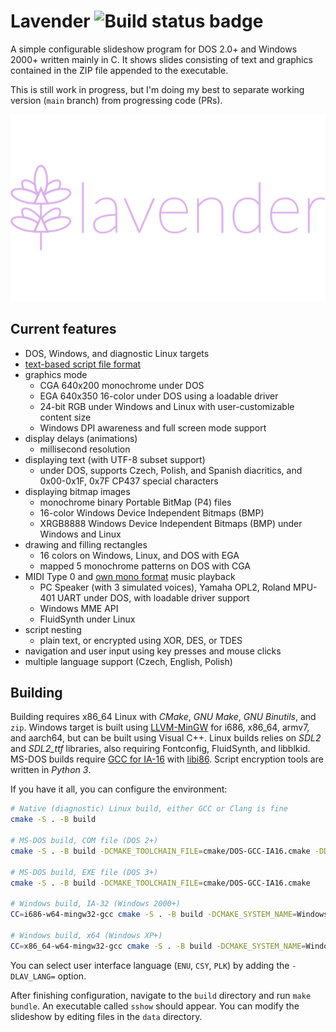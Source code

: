 # Lavender ![Build status badge](https://github.com/thecatkitty/lavender/actions/workflows/build.yml/badge.svg?event=push)

A simple configurable slideshow program for DOS 2.0+ and Windows 2000+ written mainly in C. It shows slides consisting of text and graphics contained in the ZIP file appended to the executable.

This is still work in progress, but I'm doing my best to separate working version (`main` branch) from progressing code (PRs).

![Lavender project logo](docs/lavender.png)

## Current features
* DOS, Windows, and diagnostic Linux targets
* [text-based script file format](docs/slides.md)
* graphics mode
  * CGA 640x200 monochrome under DOS
  * EGA 640x350 16-color under DOS using a loadable driver
  * 24-bit RGB under Windows and Linux with user-customizable content size
  * Windows DPI awareness and full screen mode support
* display delays (animations)
  * millisecond resolution
* displaying text (with UTF-8 subset support)
  * under DOS, supports Czech, Polish, and Spanish diacritics, and 0x00-0x1F, 0x7F CP437 special characters
* displaying bitmap images
  * monochrome binary Portable BitMap (P4) files
  * 16-color Windows Device Independent Bitmaps (BMP)
  * XRGB8888 Windows Device Independent Bitmaps (BMP) under Windows and Linux
* drawing and filling rectangles
  * 16 colors on Windows, Linux, and DOS with EGA
  * mapped 5 monochrome patterns on DOS with CGA
* MIDI Type 0 and [own mono format](docs/spk.md) music playback
  * PC Speaker (with 3 simulated voices), Yamaha OPL2, Roland MPU-401 UART under DOS, with loadable driver support
  * Windows MME API
  * FluidSynth under Linux
* script nesting
  * plain text, or encrypted using XOR, DES, or TDES
* navigation and user input using key presses and mouse clicks
* multiple language support (Czech, English, Polish)

## Building
Building requires x86_64 Linux with *CMake*, *GNU Make*, *GNU Binutils*, and `zip`.
Windows target is built using [LLVM-MinGW](https://github.com/mstorsjo/llvm-mingw) for i686, x86_64, armv7, and aarch64, but can be built using Visual C++.
Linux builds relies on *SDL2* and *SDL2_ttf* libraries, also requiring Fontconfig, FluidSynth, and libblkid.
MS-DOS builds require [GCC for IA-16](https://github.com/tkchia/gcc-ia16/) with [libi86](https://github.com/tkchia/libi86/).
Script encryption tools are written in *Python 3*.

If you have it all, you can configure the environment:
```sh
# Native (diagnostic) Linux build, either GCC or Clang is fine
cmake -S . -B build

# MS-DOS build, COM file (DOS 2+)
cmake -S . -B build -DCMAKE_TOOLCHAIN_FILE=cmake/DOS-GCC-IA16.cmake -DDOS_TARGET_COM=1

# MS-DOS build, EXE file (DOS 3+)
cmake -S . -B build -DCMAKE_TOOLCHAIN_FILE=cmake/DOS-GCC-IA16.cmake

# Windows build, IA-32 (Windows 2000+)
CC=i686-w64-mingw32-gcc cmake -S . -B build -DCMAKE_SYSTEM_NAME=Windows

# Windows build, x64 (Windows XP+)
CC=x86_64-w64-mingw32-gcc cmake -S . -B build -DCMAKE_SYSTEM_NAME=Windows
```

You can select user interface language (`ENU`, `CSY`, `PLK`) by adding the `-DLAV_LANG=` option.

After finishing configuration, navigate to the `build` directory and run `make bundle`. An executable called `sshow` should appear. You can modify the slideshow by editing files in the `data` directory.
